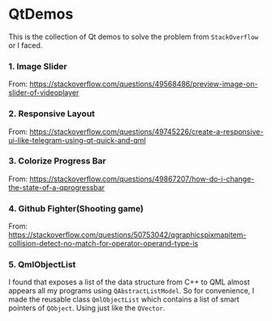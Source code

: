 # QtDemos
This is the collection of Qt demos to solve the problem from `StackOverflow` or I faced.

### 1. Image Slider
From: https://stackoverflow.com/questions/49568486/preview-image-on-slider-of-videoplayer

### 2. Responsive Layout
From: https://stackoverflow.com/questions/49745226/create-a-responsive-ui-like-telegram-using-qt-quick-and-qml

### 3. Colorize Progress Bar
From: https://stackoverflow.com/questions/49867207/how-do-i-change-the-state-of-a-qprogressbar

### 4. Github Fighter(Shooting game)
From: https://stackoverflow.com/questions/50753042/qgraphicspixmapitem-collision-detect-no-match-for-operator-operand-type-is

### 5. QmlObjectList
I found that exposes a list of the data structure from C++ to QML almost appears all my programs using `QAbstractListModel`. So for convenience, I made the reusable class `QmlObjectList` which contains a list of smart pointers of `QObject`. Using just like the `QVector`.
